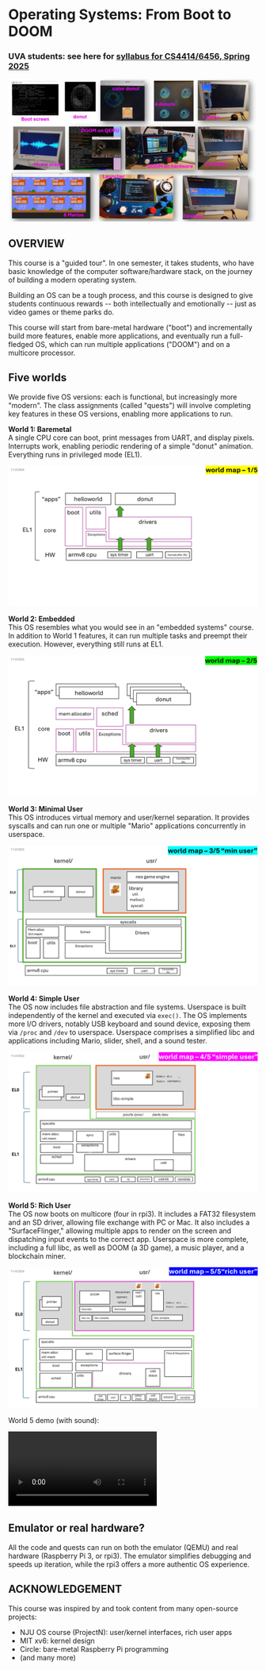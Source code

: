 # Operating Systems: From Boot to DOOM

### UVA students: see here for [syllabus for CS4414/6456, Spring 2025](syllabus-25sp.md)

![alt text](collage-ordered.jpg)

## OVERVIEW

This course is a "guided tour". In one semester, it takes students, who have basic knowledge of the computer software/hardware stack, on the journey of building a modern operating system.

Building an OS can be a tough process, and this course is designed to give students continuous rewards -- both intellectually and emotionally -- just as video games or theme parks do.

This course will start from bare-metal hardware ("boot") and incrementally build more features, enable more applications, and eventually run a full-fledged OS, which can run multiple applications ("DOOM") and on a multicore processor.

## Five worlds

We provide five OS versions: each is functional, but increasingly more "modern". The class assignments (called "quests") will involve completing key features in these OS versions, enabling more applications to run.

**World 1: Baremetal**  
    A single CPU core can boot, print messages from UART, and display pixels. Interrupts work, enabling periodic rendering of a simple "donut" animation. Everything runs in privileged mode (EL1).

![alt text](Slide1.PNG)

**World 2: Embedded**  
    This OS resembles what you would see in an "embedded systems" course. In addition to World 1 features, it can run multiple tasks and preempt their execution. However, everything still runs at EL1.

![alt text](Slide3.PNG)

**World 3: Minimal User**  
    This OS introduces virtual memory and user/kernel separation. It provides syscalls and can run one or multiple "Mario" applications concurrently in userspace.

![alt text](Slide5.PNG)

**World 4: Simple User**  
    The OS now includes file abstraction and file systems. Userspace is built independently of the kernel and executed via `exec()`. The OS implements more I/O drivers, notably USB keyboard and sound device, exposing them via `/proc` and `/dev` to userspace. Userspace comprises a simplified libc and applications including Mario, slider, shell, and a sound tester.

![alt text](Slide7.PNG)

**World 5: Rich User**  
    The OS now boots on multicore (four in rpi3). It includes a FAT32 filesystem and an SD driver, allowing file exchange with PC or Mac. It also includes a "SurfaceFlinger," allowing multiple apps to render on the screen and dispatching input events to the correct app. Userspace is more complete, including a full libc, as well as DOOM (a 3D game), a music player, and a blockchain miner.

![alt text](Slide9.PNG)


World 5 demo (with sound):

<video controls src="good-4mairo-doom-nplayer-scr.mp4" title="Title"></video>


## Emulator or real hardware? 
All the code and quests can run on both the emulator (QEMU) and real hardware (Raspberry Pi 3, or rpi3). 
The emulator simplifies debugging and speeds up iteration, while the rpi3 offers a more authentic OS experience. 

## ACKNOWLEDGEMENT

This course was inspired by and took content from many open-source projects:

- NJU OS course (ProjectN): user/kernel interfaces, rich user apps
- MIT xv6: kernel design
- Circle: bare-metal Raspberry Pi programming
- (and many more)